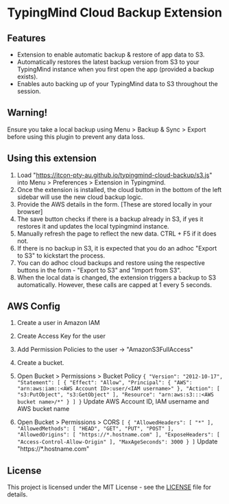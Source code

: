 # TypingMind Cloud Backup Extension

## Features
- Extension to enable automatic backup & restore of app data to S3.
- Automatically restores the latest backup version from S3 to your TypingMind instance when you first open the app (provided a backup exists).
- Enables auto backing up of your TypingMind data to S3 throughout the session.

## Warning!
Ensure you take a local backup using Menu > Backup & Sync > Export before using this plugin to prevent any data loss.
  
## Using this extension
1. Load "https://itcon-pty-au.github.io/typingmind-cloud-backup/s3.js" into Menu > Preferences > Extension in Typingmind.
2. Once the extension is installed, the cloud button in the bottom of the left sidebar will use the new cloud backup logic.
3. Provide the AWS details in the form. [These are stored locally in your browser]
4. The save button checks if there is a backup already in S3, if yes it restores it and updates the local typingmind instance.
5. Manually refresh the page to reflect the new data. CTRL + F5 if it does not.
4. If there is no backup in S3, it is expected that you do an adhoc "Export to S3" to kickstart the process.
3. You can do adhoc cloud backups and restore using the respective buttons in the form - "Export to S3" and "Import from S3".
4. When the local data is changed, the extension triggers a backup to S3 automatically. However, these calls are capped at 1 every 5 seconds.

## AWS Config
1. Create a user in Amazon IAM
2. Create Access Key for the user
3. Add Permission Policies to the user -> "AmazonS3FullAccess"
3. Create a bucket.
4. Open Bucket > Permissions > Bucket Policy
``
{
    "Version": "2012-10-17",
    "Statement": [
        {
            "Effect": "Allow",
            "Principal": {
                "AWS": "arn:aws:iam::<AWS Account ID>:user/<IAM username>"
            },
            "Action": [
                "s3:PutObject",
                "s3:GetObject"
            ],
            "Resource": "arn:aws:s3:::<AWS bucket name>/*"
        }
    ]
}
``
Update AWS Account ID, IAM username and AWS bucket name

5. Open Bucket > Permissions > CORS
``
[
    {
        "AllowedHeaders": [
            "*"
        ],
        "AllowedMethods": [
            "HEAD",
            "GET",
            "PUT",
            "POST"
        ],
        "AllowedOrigins": [
            "https://*.hostname.com"
        ],
        "ExposeHeaders": [
            "Access-Control-Allow-Origin"
        ],
        "MaxAgeSeconds": 3000
    }
]
``
Update "https://*.hostname.com"

## License
This project is licensed under the MIT License - see the [LICENSE](LICENSE) file for details.

